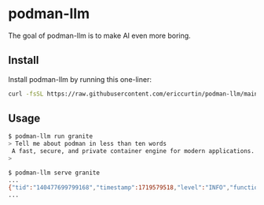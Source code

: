 # podman-llm

The goal of podman-llm is to make AI even more boring.

## Install

Install podman-llm by running this one-liner:

```bash
curl -fsSL https://raw.githubusercontent.com/ericcurtin/podman-llm/main/install.sh | sudo bash
```

## Usage

``` bash
$ podman-llm run granite
> Tell me about podman in less than ten words
 A fast, secure, and private container engine for modern applications.
>
```

``` bash
$ podman-llm serve granite
...
{"tid":"140477699799168","timestamp":1719579518,"level":"INFO","function":"main","line":3793,"msg":"HTTP server listening","n_threads_http":"11","port":"8080","hostname":"127.0.0.1"}
...
```

